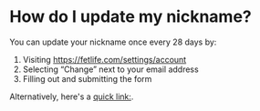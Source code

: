 # How do I update my nickname?

You can update your nickname once every 28 days by:

1. Visiting https://fetlife.com/settings/account
2. Selecting “Change” next to your email address
3. Filling out and submitting the form

Alternatively, here's a [quick link:](https://fetlife.com/settings/account/nickname).
